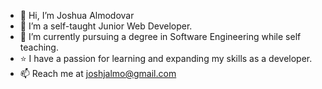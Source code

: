 - 👋 Hi, I’m Joshua Almodovar
- 👀 I’m a self-taught Junior Web Developer.
- 🌱 I’m currently pursuing a degree in Software Engineering while self teaching.
- ⭐️ I have a passion for learning and expanding my skills as a developer.
- 📫 Reach me at joshjalmo@gmail.com

<!---
almodovarj2/almodovarj2 is a ✨ special ✨ repository because its `README.md` (this file) appears on your GitHub profile.
You can click the Preview link to take a look at your changes.
--->
